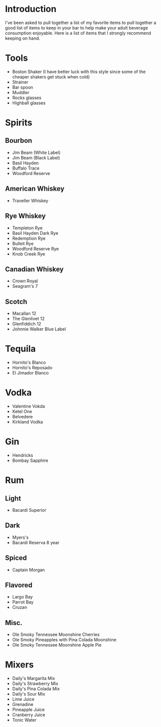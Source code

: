 # Introduction
I've been asked to pull together a list of my favorite items to pull together a good list of items to keep in your bar to help make your adult beverage consumption enjoyable. Here is a list of items that I strongly recommend keeping on hand.

# Tools
- Boston Shaker (I have better luck with this style since some of the cheaper shakers get stuck when cold)
- Strainer
- Bar spoon
- Muddler
- Rocks glasses
- Highball glasses

# Spirits
## Bourbon
- Jim Beam (White Label)
- Jim Beam (Black Label)
- Basil Hayden
- Buffalo Trace
- Woodford Reserve

## American Whiskey
- Traveller Whiskey

## Rye Whiskey
- Templeton Rye
- Basil Hayden Dark Rye
- Redemption Rye
- Bulleit Rye
- Woodford Reserve Rye
- Knob Creek Rye

## Canadian Whiskey
- Crown Royal
- Seagram's 7

## Scotch
- Macallan 12
- The Glenlivet 12
- Glenfiddich 12
- Johnnie Walker Blue Label

# Tequila
- Hornito's Blanco
- Hornito's Reposado
- El Jimador Blanco

# Vodka
- Valentine Vokda
- Ketel One
- Belvedere
- Kirkland Vodka

# Gin
- Hendricks
- Bombay Sapphire

# Rum
## Light
- Bacardi Superior
## Dark
- Myers's
- Bacardi Reserva 8 year
## Spiced
- Captain Morgan
## Flavored
- Largo Bay
- Parrot Bay
- Cruzan

## Misc.
- Ole Smoky Tennessee Moonshine Cherries
- Ole Smoky Pineapples with Pina Colada Moonshine
- Ole Smoky Tennessee Moonshine Apple Pie

# Mixers
- Daily's Margarita Mix
- Daily's Strawberry Mix
- Daily's Pina Colada Mix
- Daily's Sour Mix
- Lime Juice
- Grenadine
- Pineapple Juice
- Cranberry Juice
- Tonic Water